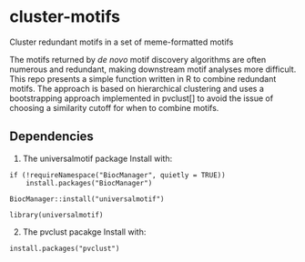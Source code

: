 # cluster-motifs
Cluster redundant motifs in a set of meme-formatted motifs

The motifs returned by *de novo* motif discovery algorithms are often numerous and redundant, making downstream motif analyses more difficult. This repo presents a simple function
written in R to combine redundant motifs. The approach is based on hierarchical clustering and uses a bootstrapping approach implemented in pvclust[] to avoid the issue of choosing a similarity cutoff for when to combine motifs. 

## Dependencies

1. The universalmotif package
Install with:

```
if (!requireNamespace("BiocManager", quietly = TRUE))
    install.packages("BiocManager")

BiocManager::install("universalmotif")

library(universalmotif)
```

2. The pvclust pacakge
Install with:

`install.packages("pvclust")`

